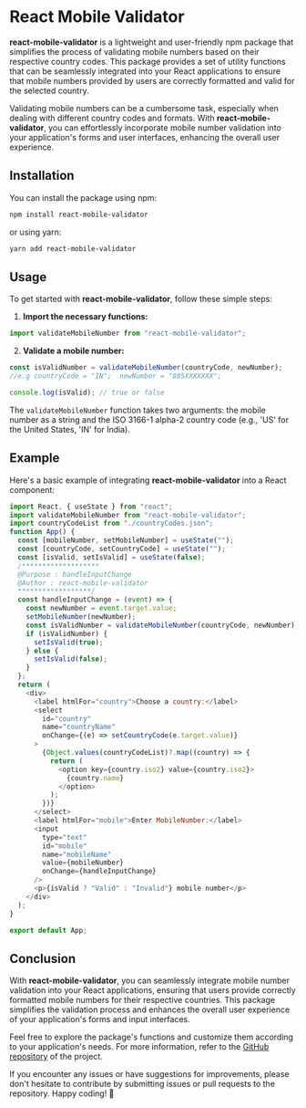 # React Mobile Validator

**react-mobile-validator** is a lightweight and user-friendly npm package that simplifies the process of validating mobile numbers based on their respective country codes. This package provides a set of utility functions that can be seamlessly integrated into your React applications to ensure that mobile numbers provided by users are correctly formatted and valid for the selected country.

Validating mobile numbers can be a cumbersome task, especially when dealing with different country codes and formats. With **react-mobile-validator**, you can effortlessly incorporate mobile number validation into your application's forms and user interfaces, enhancing the overall user experience.

## Installation

You can install the package using npm:

```bash
npm install react-mobile-validator
```

or using yarn:

```bash
yarn add react-mobile-validator
```

## Usage

To get started with **react-mobile-validator**, follow these simple steps:

1. **Import the necessary functions:**

```javascript
import validateMobileNumber from "react-mobile-validator";
```

2. **Validate a mobile number:**

```javascript
const isValidNumber = validateMobileNumber(countryCode, newNumber);
//e.g countryCode = "IN";  newNumber = "885XXXXXXX";

console.log(isValid); // true or false
```

The `validateMobileNumber` function takes two arguments: the mobile number as a string and the ISO 3166-1 alpha-2 country code (e.g., 'US' for the United States, 'IN' for India).

## Example

Here's a basic example of integrating **react-mobile-validator** into a React component:

```javascript
import React, { useState } from "react";
import validateMobileNumber from "react-mobile-validator";
import countryCodeList from "./countryCodes.json";
function App() {
  const [mobileNumber, setMobileNumber] = useState("");
  const [countryCode, setCountryCode] = useState("");
  const [isValid, setIsValid] = useState(false);
  /******************* 
  @Purpose : handleInputChange
  @Author : react-mobile-validator
  ******************/
  const handleInputChange = (event) => {
    const newNumber = event.target.value;
    setMobileNumber(newNumber);
    const isValidNumber = validateMobileNumber(countryCode, newNumber);
    if (isValidNumber) {
      setIsValid(true);
    } else {
      setIsValid(false);
    }
  };
  return (
    <div>
      <label htmlFor="country">Choose a country:</label>
      <select
        id="country"
        name="countryName"
        onChange={(e) => setCountryCode(e.target.value)}
      >
        {Object.values(countryCodeList)?.map((country) => {
          return (
            <option key={country.iso2} value={country.iso2}>
              {country.name}
            </option>
          );
        })}
      </select>
      <label htmlFor="mobile">Enter MobileNumber:</label>
      <input
        type="text"
        id="mobile"
        name="mobileName"
        value={mobileNumber}
        onChange={handleInputChange}
      />
      <p>{isValid ? "Valid" : "Invalid"} mobile number</p>
    </div>
  );
}

export default App;
```

## Conclusion

With **react-mobile-validator**, you can seamlessly integrate mobile number validation into your React applications, ensuring that users provide correctly formatted mobile numbers for their respective countries. This package simplifies the validation process and enhances the overall user experience of your application's forms and input interfaces.

Feel free to explore the package's functions and customize them according to your application's needs. For more information, refer to the [GitHub repository](https://github.com/mikenindianic/react-mobile-validator) of the project.

If you encounter any issues or have suggestions for improvements, please don't hesitate to contribute by submitting issues or pull requests to the repository. Happy coding! 🚀
